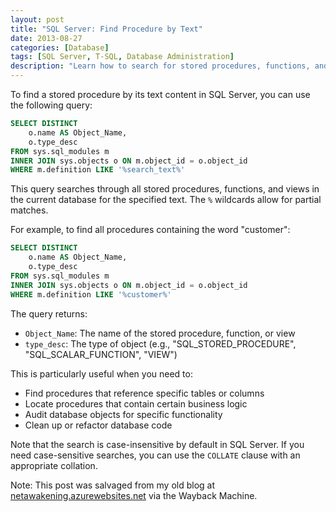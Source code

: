 ```yaml
---
layout: post
title: "SQL Server: Find Procedure by Text"
date: 2013-08-27
categories: [Database]
tags: [SQL Server, T-SQL, Database Administration]
description: "Learn how to search for stored procedures, functions, and views in SQL Server by their text content using system views and dynamic SQL."
---
```


To find a stored procedure by its text content in SQL Server, you can use the following query:

```sql
SELECT DISTINCT
    o.name AS Object_Name,
    o.type_desc
FROM sys.sql_modules m
INNER JOIN sys.objects o ON m.object_id = o.object_id
WHERE m.definition LIKE '%search_text%'
```

This query searches through all stored procedures, functions, and views in the current database for the specified text. The `%` wildcards allow for partial matches.

For example, to find all procedures containing the word "customer":
```sql
SELECT DISTINCT
    o.name AS Object_Name,
    o.type_desc
FROM sys.sql_modules m
INNER JOIN sys.objects o ON m.object_id = o.object_id
WHERE m.definition LIKE '%customer%'
```

The query returns:
- `Object_Name`: The name of the stored procedure, function, or view
- `type_desc`: The type of object (e.g., "SQL_STORED_PROCEDURE", "SQL_SCALAR_FUNCTION", "VIEW")

This is particularly useful when you need to:
- Find procedures that reference specific tables or columns
- Locate procedures that contain certain business logic
- Audit database objects for specific functionality
- Clean up or refactor database code

Note that the search is case-insensitive by default in SQL Server. If you need case-sensitive searches, you can use the `COLLATE` clause with an appropriate collation.

Note: This post was salvaged from my old blog at [netawakening.azurewebsites.net](https://web.archive.org/web/20161002115118/http://netawakening.azurewebsites.net/) via the Wayback Machine. 